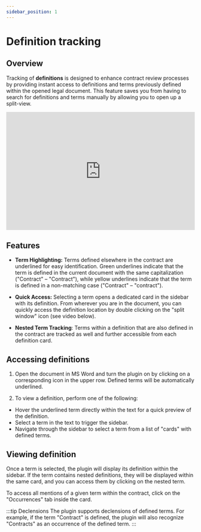 ```yaml
---
sidebar_position: 1
---
```


# Definition tracking

## Overview

Tracking of **definitions** is designed to enhance contract review processes by
providing instant access to definitions and terms previously defined within the
opened legal document. This feature saves you from having to search for definitions and
terms manually by allowing you to open up a split-view.

<iframe width="100%" height="315" src="https://www.youtube.com/embed/qa7d2C30m_o?si=6NrwdKgu5lpNBrD-" title="YouTube video player" frameborder="0" allow="accelerometer; autoplay; clipboard-write; encrypted-media; gyroscope; picture-in-picture; web-share" allowfullscreen></iframe>

## Features

- **Term Highlighting:** Terms defined elsewhere in the contract are underlined for
  easy identification. Green underlines indicate that the term is defined in the current
  document with the same capitalization ("Contract" – "Contract"), while yellow underlines
  indicate that the term is defined in a non-matching case ("Contract" – "contract").

- **Quick Access:** Selecting a term opens a dedicated card in the sidebar with its
  definition. From wherever you are in the document, you can quickly access the definition
  location by double clicking on the "split window" icon (see video below).

- **Nested Term Tracking**: Terms within a definition that are also defined in the
  contract are tracked as well and further accessible from each definition card.

## Accessing definitions

1. Open the document in MS Word and turn the plugin on by clicking on a corresponding
  icon in the upper row. Defined terms will be automatically underlined.

2. To view a definition, perform one of the following:

- Hover the underlined term directly within the text for a quick preview of the
definition.
- Select a term in the text to trigger the sidebar.
- Navigate through the sidebar to select a term from a list of "cards" with defined
  terms.

## Viewing definition

Once a term is selected, the plugin will display its definition within the sidebar. If
the term contains nested definitions, they will be displayed within the same card, and
you can access them by clicking on the nested term.

To access all mentions of a given term within the contract, click on the "Occurrences"
tab inside the card.

:::tip Declensions
The plugin supports declensions of defined terms. For example, if the term "Contract" is
defined, the plugin will also recognize "Contracts" as an occurrence of the defined
term.
:::
